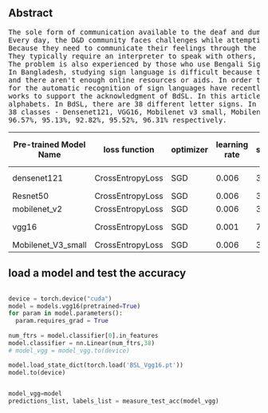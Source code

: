 ## Abstract

<pre>
The sole form of communication available to the deaf and dumb (D&D) people is sign language. 
Every day, the D&D community faces challenges while attempting to communicate with the general public. 
Because they need to communicate their feelings through the interchange of visual cues to function normally. 
They typically require an interpreter to speak with others, although they might not always have access to one. 
The problem is also experienced by those who use Bengali Sign Language (BdSL), as more BdSL interpreters must be needed. 
In Bangladesh, studying sign language is difficult because there aren't many institutions dedicated to the subject, 
and there aren't enough online resources or aids. In order to address this issue, computer vision-based techniques 
for the automatic recognition of sign languages have recently been developed. However, there needs to be more credible 
works to support the acknowledgment of BdSL. In this article, we suggest a technique for automatically identifying BdSL 
alphabets. In BdSL, there are 38 different letter signs. In this study, we compare five pre-trained models for recognizing 
38 classes - Densenet121, VGG16, Mobilenet v3 small, Mobilenet v2, and Resnet50; we achieve an overall test accuracy of 
96.57%, 95.13%, 92.82%, 95.52%, 96.31% respectively.
</pre>

| Pre-trained Model Name | loss function    | optimizer | learning rate | step_size | gamma | no of epochs | Best epoch acc | training time | test_accuracy | precision | recall | f1-score |
| ---------------------- | ---------------- | --------- | ------------- | --------- | ----- | ------------ | -------------- | ------------- | ------------- | --------- | ------ | -------- |
| densenet121            | CrossEntropyLoss | SGD       | 0.006         | 3         | 0.1   | 5            | 0.963158       | 10m 45s       | 96.3158       | 96.48     | 96.32  | 96.31    |
| Resnet50               | CrossEntropyLoss | SGD       | 0.006         | 3         | 0.1   | 5            | 0.960526       | 10m 1s        | 96.0526       | 96.37     | 96.05  | 96.02    |
| mobilenet_v2           | CrossEntropyLoss | SGD       | 0.006         | 3         | 0.1   | 5            | 0.954605       | 4m 11s        | 95.4605       | 95.76     | 95.46  | 95.45    |
| vgg16                  | CrossEntropyLoss | SGD       | 0.001         | 7         | 0.1   | 5            | 0.942763       | 13m 12s       | 94.2763       | 94.67     | 94.28  | 94.28    |
| Mobilenet_V3_small     | CrossEntropyLoss | SGD       | 0.006         | 3         | 0.1   | 5            | 0.929605       | 2m 41s        | 92.9605       | 93.58     | 92.96  | 93.02    |

## load a model and test the accuracy

```py

device = torch.device("cuda")
model = models.vgg16(pretrained=True)
for param in model.parameters():
  param.requires_grad = True
  
num_ftrs = model.classifier[0].in_features
model.classifier = nn.Linear(num_ftrs,38)
# model_vgg = model_vgg.to(device)

model.load_state_dict(torch.load('BSL_Vgg16.pt'))
model.to(device)


model_vgg=model
predictions_list, labels_list = measure_test_acc(model_vgg)

```


